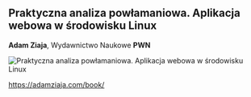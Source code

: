 ## Praktyczna analiza powłamaniowa. Aplikacja webowa w środowisku Linux
**Adam Ziaja**, Wydawnictwo Naukowe **PWN**

![Praktyczna analiza powłamaniowa. Aplikacja webowa w środowisku Linux](https://adamziaja.com/book/assets/images/cover.png "Praktyczna analiza powłamaniowa. Aplikacja webowa w środowisku Linux")

<https://adamziaja.com/book/>
